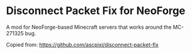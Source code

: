 
Disconnect Packet Fix for NeoForge
=======

A mod for NeoForge-based Minecraft servers that works around the MC-271325 bug.

Copied from: https://github.com/ascpixi/disconnect-packet-fix
